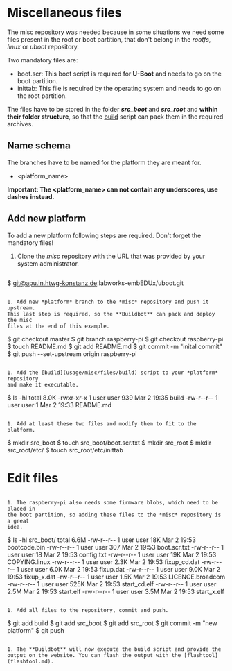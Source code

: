 # Miscellaneous files

The misc repository was needed because in some situations we need some files
present in the root or boot partition, that don't belong in the *rootfs*,
*linux* or *uboot* repository.

Two mandatory files are:
* boot.scr: This boot script is required for **U-Boot** and needs to go on the
  boot partition.
* inittab: This file is required by the operating system and needs to go on the
  root partition.

The files have to be stored in the folder ***src_boot*** and ***src_root*** and
**within their folder structure**, so that the [build](usage/misc/files/build)
script can pack them in the required archives.

## Name schema
The branches have to be named for the platform they are meant for.
* \<platform\_name\>

**Important: The \<platform\_name\> can not contain any underscores, use dashes
instead.**

## Add new platform
To add a new platform following steps are required. Don't forget the mandatory
files!

1. Clone the *misc* repository with the URL that was provided by your system
   administrator.
   ```
$ git@apu.in.htwg-konstanz.de:labworks-embEDUx/uboot.git
   ```

1. Add new *platform* branch to the *misc* repository and push it upstream.
This last step is required, so the **Buildbot** can pack and deploy the misc
files at the end of this example.
   ```
$ git checkout master
$ git branch raspberry-pi
$ git checkout raspberry-pi
$ touch README.md
$ git add README.md
$ git commit -m "inital commit"
$ git push --set-upstream origin raspberry-pi 
   ```

1. Add the [build](usage/misc/files/build) script to your *platform* repository
and make it executable.
   ```
$ ls -hl
total 8.0K
-rwxr-xr-x 1 user user 939 Mar  2 19:35 build
-rw-r--r-- 1 user user   1 Mar  2 19:33 README.md
   ```

1. Add at least these two files and modify them to fit to the platform.
   ```
$ mkdir src_boot
$ touch src_boot/boot.scr.txt
$ mkdir src_root
$ mkdir src_root/etc/
$ touch src_root/etc/inittab
# Edit files
   ```

1. The raspberry-pi also needs some firmware blobs, which need to be placed in
the boot partition, so adding these files to the *misc* repository is a great
idea.
   ```
$ ls -hl src_boot/
total 6.6M
-rw-r--r-- 1 user user  18K Mar  2 19:53 bootcode.bin
-rw-r--r-- 1 user user  307 Mar  2 19:53 boot.scr.txt
-rw-r--r-- 1 user user   18 Mar  2 19:53 config.txt
-rw-r--r-- 1 user user  19K Mar  2 19:53 COPYING.linux
-rw-r--r-- 1 user user 2.3K Mar  2 19:53 fixup_cd.dat
-rw-r--r-- 1 user user 6.0K Mar  2 19:53 fixup.dat
-rw-r--r-- 1 user user 9.0K Mar  2 19:53 fixup_x.dat
-rw-r--r-- 1 user user 1.5K Mar  2 19:53 LICENCE.broadcom
-rw-r--r-- 1 user user 525K Mar  2 19:53 start_cd.elf
-rw-r--r-- 1 user user 2.5M Mar  2 19:53 start.elf
-rw-r--r-- 1 user user 3.5M Mar  2 19:53 start_x.elf
   ```

1. Add all files to the repository, commit and push.
   ```
$ git add build
$ git add src_boot
$ git add src_root
$ git commit -m "new platform"
$ git push
   ```

1. The **Buildbot** will now execute the build script and provide the output on the website. You can flash the output with the [flashtool](flashtool.md).
